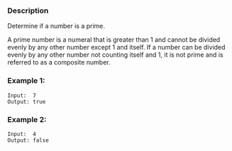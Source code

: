 ### Description

Determine if a number is a prime.

A prime number is a numeral that is greater than 1 and cannot be divided evenly by any other number except 1 and itself. If a number can be divided evenly by any other number not counting itself and 1, it is not prime and is referred to as a composite number.

### Example 1:

```
Input:  7
Output: true
```

### Example 2:

```
Input:  4
Output: false
```
